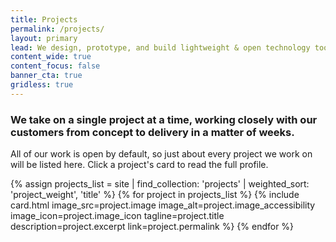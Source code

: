 ```yaml
---
title: Projects
permalink: /projects/
layout: primary
lead: We design, prototype, and build lightweight & open technology tools for planners.
content_wide: true
content_focus: false
banner_cta: true
gridless: true
---
```


<div class="usa-grid">
  <section class="usa-section">
    <div class="usa-section-bottom">
      <h3>We take on a single project at a time, working closely with our customers from concept to delivery in a matter of weeks.</h3>
      <p>All of our work is open by default, so just about every project we work on will be listed here. Click a project's card to read the full profile.</p>
    </div>
    <div class="usa-flex usa-flex-wrap">
      {% assign projects_list = site | find_collection: 'projects' | weighted_sort: 'project_weight', 'title' %}
      {% for project in projects_list %}
        {% include card.html
         image_src=project.image
         image_alt=project.image_accessibility
         image_icon=project.image_icon
         tagline=project.title
         description=project.excerpt
         link=project.permalink
        %}
      {% endfor %}
    </div>
  </section>
</div>
